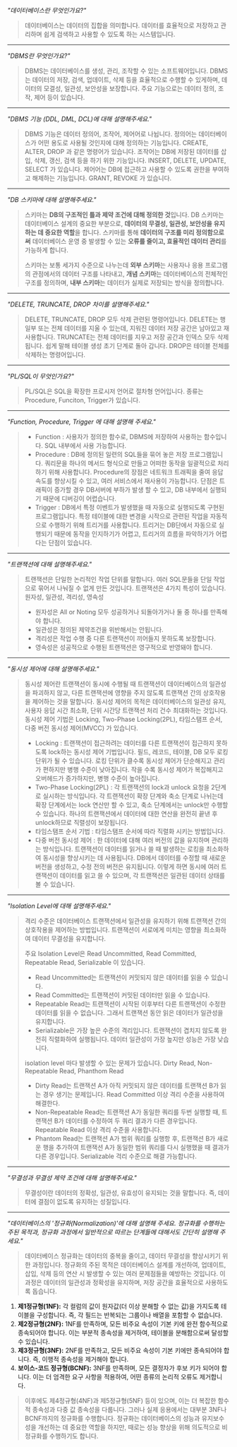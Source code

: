 *"데이터베이스란 무엇인가요?"*

> 데이터베이스는 데이터의 집합을 의미합니다. 데이터를 효율적으로 저장하고 관리하며 쉽게 검색하고 사용할 수 있도록 하는 시스템입니다.
---

*"DBMS란 무엇인가요?"*

> DBMS는 데이터베이스를 생성, 관리, 조작할 수 있는 소프트웨어입니다. DBMS는 데이터의 저장, 검색, 업데이트, 삭제 등을 효율적으로 수행할 수 있게하며, 데이터의 모결성, 일관성, 보안성을 보장합니다. 주요 기능으로는 데이터 정의, 조작, 제어 등이 있습니다.

---

*"DBMS 기능 (DDL, DML, DCL)에 대해 설명해주세요."*

> DBMS 기능은 데이터 정의어, 조작어, 제어어로 나뉩니다. 정의어는 데이터베이스가 어떤 용도로 사용될 것인지에 대해 정의하는 기능입니다. CREATE, ALTER, DROP 과 같은 명령어가 있습니다. 조작어는 DB에 저장된 데이터를 삽입, 삭제, 갱신, 검색 등을 하기 위한 기능입니다. INSERT, DELETE, UPDATE, SELECT 가 있습니다. 제어어는 DB에 접근하고 사용할 수 있도록 권한을 부여하고 해제하는 기능입니다. GRANT, REVOKE 가 있습니다.

---

*"DB 스키마에 대해 설명해주세요."*

> 스키마는 **DB의 구조적인 틀과 제약 조건에 대해 정의한 것**입니다. DB 스키마는 데이터베이스 설계의 중요한 부분으로, **데이터의 무결성, 일관성, 보안성을 유지하는 데 중요한 역할**을 합니다. 스키마를 통해 **데이터의 구조를 미리 정의함으로써** 데이터베이스 운영 중 발생할 수 있는 **오류를 줄이고, 효율적인 데이터 관리**를 가능하게 합니다.
> 
> 스키마는 보통 세가지 수준으로 나누는데 **외부 스키마**는 사용자나 응용 프로그램의 관점에서의 데이터 구조를 나타내고, **개념 스키마**는 데이터베이스의 전체적인 구조를 정의하며, **내부 스키마**는 데이터가 실제로 저장되는 방식을 정의합니다.

---

*"DELETE, TRUNCATE, DROP 차이를 설명해주세요."*

> DELETE, TRUNCATE, DROP 모두 삭제 관련된 명령어입니다.
> DELETE는 행 일부 또는 전체 데이터를 지울 수 있는데, 지워진 데이터 저장 공간은 남아있고 재사용합니다.
> TRUNCATE는 전체 데이터를 지우고 저장 공간과 인덱스 모두 삭제됩니다. 쉽게 말해 테이블 생성 초기 단계로 돌아 갑니다.
> DROP은 테이블 전체를 삭제하는 명령어입니다.

---

*"PL/SQL이 무엇인가요?"*

> PL/SQL은 SQL을 확장한 프로시저 언어로 절차형 언어입니다. 종류는 Procedure, Funciton, Trigger가 있습니다.

---

*"Function, Procedure, Trigger 에 대해 설명해 주세요."*

> - Function : 사용자가 정의한 함수로, DBMS에 저장하여 사용하는 함수입니다. SQL 내부에서 사용 가능합니다.
> - Procedure : DB에 정의된 일련의 SQL들을 묶어 놓은 저장 프로그램입니다. 쿼리문을 하나의 메서드 형식으로 만들고 어떠한 동작을 일괄적으로 처리하기 위해 사용합니다.
>   Procedure의 장점은 네트워크 트래픽을 줄여 응답 속도를 향상시킬 수 있고, 여러 서비스에서 재사용이 가능합니다. 단점은 트래픽이 증가할 경우 DB서버에 부하가 발생 할 수 있고, DB 내부에서 실행되기 때문에 디버깅이 어렵습니다.
> - Trigger : DB에서 특정 이벤트가 발생했을 때 자동으로 실행되도록 구현된 프로그램입니다. 특정 테이블에 대한 변경을 시작으로 관련된 작업을 자동적으로 수행하기 위해 트리거를 사용합니다. 트리거는 DB단에서 자동으로 실행되기 때문에 동작을 인지하기가 어렵고, 트리거의 흐름을 파악하기가 어렵다는 단점이 있습니다.

---

*"트랜잭션에 대해 설명해주세요."*

> 트랜잭션은 단일한 논리적인 작업 단위를 말합니다. 여러 SQL문들을 단일 작업으로 묶어서 나눠질 수 없게 만든 것입니다.
> 트랜잭션은 4가지 특성이 있습니다. 원자성, 일관성, 격리성, 영속성
> - 원자성은 All or Noting 모두 성공하거나 되돌아가거나 둘 중 하나를 만족해야 합니다.
> - 일관성은 정의된 제약조건을 위반해서는 안됩니다.
> - 격리성은 작업 수행 중 다른 트랜잭션이 끼어들지 못하도록 보장합니다.
> - 영속성은 성공적으로 수행된 트랜잭션은 영구적으로 반영돼야 합니다.

---

*"동시성 제어에 대해 설명해주세요."*

> 동시성 제어란 트랜잭션이 동시에 수행될 때 트랜잭션이 데이터베이스의 일관성을 파괴하지 않고, 다른 트랜잭션에 영향을 주지 않도록 트랜잭션 간의 상호작용을 제어하는 것을 말합니다.
> 동시성 제어의 목적은 데이터베이스의 일관성 유지, 사용자 응답 시간 최소화, 단위 시간당 트랜잭션 처리 건수 최대화하는 것입니다.
> 동시성 제어 기법은 Locking, Two-Phase Locking(2PL), 타임스탬프 순서, 다중 버전 동시성 제어(MVCC) 가 있습니다.
> - Locking : 트랜잭션이 접근하려는 데이터를 다른 트랜잭션이 접근하지 못하도록 lock하는 동시성 제어 기법입니다. 필드, 레코드, 테이블, DB 모두 로킹 단위가 될 수 있습니다. 로킹 단위가 클수록 동시성 제어가 단순해지고 관리가 편하지만 병행 수준이 낮아집니다. 작을 수록 동시성 제어가 복잡해지고 오버헤드가 증가하지만, 병행 수준이 높아집니다.
> - Two-Phase Locking(2PL) : 각 트랜잭션의 lock과 unlock 요청을 2단계로 실시하는 방식입니다. 각 트랜잭션이 확장 단계와 축소 단계로 나뉘는데 확장 단계에서는 lock 연산만 할 수 있고, 축소 단계에서는 unlock만 수행할 수 있습니다. 하나의 트랜잭션에서 데이터에 대한 연산을 완전히 끝낸 후 unlock하므로 직렬성이 보장됩니다.
> - 타임스탬프 순서 기법 : 타임스탬프 순서에 따라 직렬화 시키는 방법입니다.
> - 다중 버전 동시성 제어 : 한 데이터에 대해 여러 버전의 값을 유지하며 관리하는 방식입니다. 트랜잭션이 데이터를 읽거나 쓸 때 발생하는 로킹을 최소화하여 동시성을 향상시키는 데 사용됩니다.
>   DB에서 데이터를 수정할 때 새로운 버전을 생성하고, 수정 전의 버전은 유지됩니다. 이렇게 하면 동시에 여러 트랜잭션이 데이터를 읽고 쓸 수 있으며, 각 트랜잭션은 일관된 데이터 상태를 볼 수 있습니다.

---

*"Isolation Level에 대해 설명해주세요."*

> 격리 수준은 데이터베이스 트랜잭션에서 일관성을 유지하기 위해 트랜잭션 간의 상호작용을 제어하는 방법입니다. 트랜잭션이 서로에게 미치는 영향을 최소화하여 데이터 무결성을 유지합니다.
> 
> 주요 Isolation Level은 Read Uncommitted, Read Committed, Repeatable Read, Serializable 이 있습니다.
> 
> - Read Uncommitted는 트랜잭션이 커밋되지 않은 데이터를 읽을 수 있습니다.
> - Read Committed는 트랜잭션이 커밋된 데이터만 읽을 수 있습니다.
> - Repeatable Read는 트랜잭션이 시작된 이후부터 다른 트랜잭션이 수정한 데이터를 읽을 수 없습니다. 그래서 트랜잭션 동안 읽은 데이터가 일관성을 유지합니다.
> - Serializable은 가장 높은 수준의 격리입니다. 트랜잭션이 겹치지 않도록 완전히 직렬화하여 실행됩니다. 데이터 일관성이 가장 높지만 성능은 가장 낮습니다.
> 
> isolation level 마다 발생할 수 있는 문제가 있습니다. Dirty Read, Non-Repeatable Read, Phanthom Read
> - Dirty Read는 트랜잭션 A가 아직 커밋되지 않은 데이터를 트랜잭션 B가 읽는 경우 생기는 문제입니다. Read Committed 이상 격리 수준을 사용하여 해결한다.
> - Non-Repeatable Read는 트랜잭션 A가 동일한 쿼리를 두번 실행할 때, 트랜잭션 B가 데이터를 수정하여 두 쿼리 결과가 다른 경우입니다. Repeatable Read 이상 격리 수준을 사용합니다.
> - Phantom Read는 트랜잭션 A가 범위 쿼리를 실행항 후, 트랜잭션 B가 새로운 행을 추가하여 트랜잭션 A가 동일한 범위 쿼리를 다시 실행했을 때 결과가 다른 경우입니다. Serializable 걱리 수준으로 해결 가능합니다.


---

*"무결성과 무결성 제약 조건에 대해 설명해주세요."*

> 무결성이란 데이터의 정확성, 일관성, 유효성이 유지되는 것을 말합니다. 즉, 데이터에 결점이 없도록 유지하는 성질입니다.





---

*"데이터베이스의 '정규화(Normalization)'에 대해 설명해 주세요. 정규화를 수행하는 주된 목적과, 정규화 과정에서 일반적으로 따르는 단계들에 대해서도 간단히 설명해 주세요."*

> 데이터베이스 정규화는 데이터의 중복을 줄이고, 데이터 무결성을 향상시키기 위한 과정입니다. 정규화의 주된 목적은 데이터베이스 설계를 개선하여, 업데이트, 삽입, 삭제 등의 연산 시 발생할 수 있는 여러 문제점들을 예방하는 것입니다. 이 과정은 데이터의 일관성과 정확성을 유지하며, 저장 공간을 효율적으로 사용하도록 돕습니다.

1. **제1정규형(1NF):** 각 컬럼의 값이 원자값(더 이상 분해할 수 없는 값)을 가지도록 테이블을 구성합니다. 즉, 각 필드는 반복되는 그룹이나 배열을 포함할 수 없습니다.    
2. **제2정규형(2NF):** 1NF를 만족하며, 모든 비주요 속성이 기본 키에 완전 함수적으로 종속되어야 합니다. 이는 부분적 종속성을 제거하여, 테이블을 분해함으로써 달성할 수 있습니다.
3. **제3정규형(3NF):** 2NF를 만족하고, 모든 비주요 속성이 기본 키에만 종속되어야 합니다. 즉, 이행적 종속성을 제거해야 합니다.
4. **보이스-코드 정규형(BCNF):** 3NF를 만족하며, 모든 결정자가 후보 키가 되어야 합니다. 이는 더 엄격한 요구 사항을 적용하여, 어떤 종류의 논리적 오류도 제거합니다.

> 이후에도 제4정규형(4NF)과 제5정규형(5NF) 등이 있으며, 이는 더 복잡한 함수적 종속성과 다중 값 종속성을 다룹니다. 그러나 실제 응용에서는 대부분 3NF나 BCNF까지의 정규화를 수행합니다. 정규화는 데이터베이스의 성능과 유지보수성을 개선하는 데 중요한 역할을 하지만, 때로는 성능 향상을 위해 의도적으로 비정규화를 수행하기도 합니다.

